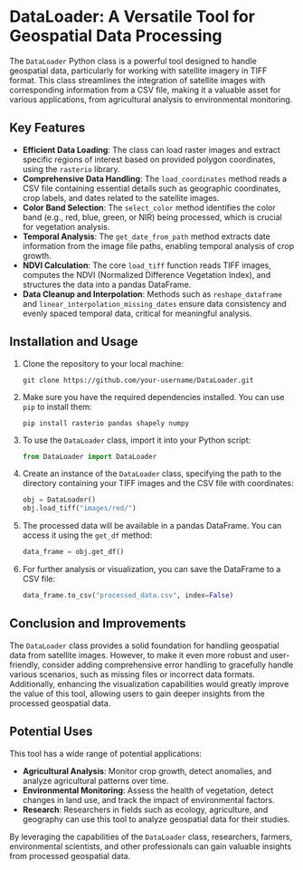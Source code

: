 # DataLoader: A Versatile Tool for Geospatial Data Processing

The `DataLoader` Python class is a powerful tool designed to handle geospatial data, particularly for working with satellite imagery in TIFF format. This class streamlines the integration of satellite images with corresponding information from a CSV file, making it a valuable asset for various applications, from agricultural analysis to environmental monitoring.

## Key Features

- **Efficient Data Loading**: The class can load raster images and extract specific regions of interest based on provided polygon coordinates, using the `rasterio` library.
- **Comprehensive Data Handling**: The `load_coordinates` method reads a CSV file containing essential details such as geographic coordinates, crop labels, and dates related to the satellite images.
- **Color Band Selection**: The `select_color` method identifies the color band (e.g., red, blue, green, or NIR) being processed, which is crucial for vegetation analysis.
- **Temporal Analysis**: The `get_date_from_path` method extracts date information from the image file paths, enabling temporal analysis of crop growth.
- **NDVI Calculation**: The core `load_tiff` function reads TIFF images, computes the NDVI (Normalized Difference Vegetation Index), and structures the data into a pandas DataFrame.
- **Data Cleanup and Interpolation**: Methods such as `reshape_dataframe` and `linear_interpolation_missing_dates` ensure data consistency and evenly spaced temporal data, critical for meaningful analysis.

## Installation and Usage

1. Clone the repository to your local machine:

   ```shell
   git clone https://github.com/your-username/DataLoader.git
   ```

2. Make sure you have the required dependencies installed. You can use `pip` to install them:

   ```shell
   pip install rasterio pandas shapely numpy
   ```

3. To use the `DataLoader` class, import it into your Python script:

   ```python
   from DataLoader import DataLoader
   ```

4. Create an instance of the `DataLoader` class, specifying the path to the directory containing your TIFF images and the CSV file with coordinates:

   ```python
   obj = DataLoader()
   obj.load_tiff("images/red/")
   ```

5. The processed data will be available in a pandas DataFrame. You can access it using the `get_df` method:

   ```python
   data_frame = obj.get_df()
   ```

6. For further analysis or visualization, you can save the DataFrame to a CSV file:

   ```python
   data_frame.to_csv("processed_data.csv", index=False)
   ```

## Conclusion and Improvements

The `DataLoader` class provides a solid foundation for handling geospatial data from satellite images. However, to make it even more robust and user-friendly, consider adding comprehensive error handling to gracefully handle various scenarios, such as missing files or incorrect data formats. Additionally, enhancing the visualization capabilities would greatly improve the value of this tool, allowing users to gain deeper insights from the processed geospatial data.

## Potential Uses

This tool has a wide range of potential applications:

- **Agricultural Analysis**: Monitor crop growth, detect anomalies, and analyze agricultural patterns over time.
- **Environmental Monitoring**: Assess the health of vegetation, detect changes in land use, and track the impact of environmental factors.
- **Research**: Researchers in fields such as ecology, agriculture, and geography can use this tool to analyze geospatial data for their studies.

By leveraging the capabilities of the `DataLoader` class, researchers, farmers, environmental scientists, and other professionals can gain valuable insights from processed geospatial data.